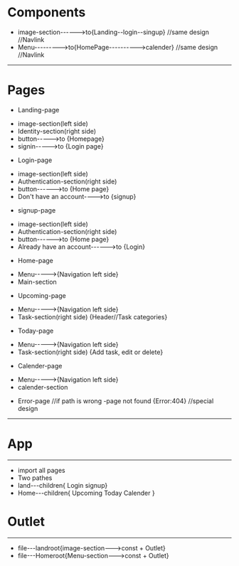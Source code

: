 # Components
* image-section------>to{Landing--login--singup} //same design //Navlink
* Menu--------->to{HomePage---------->calender} //same design //Navlink

_________________________________________________
# Pages

* Landing-page
- image-section(left side)
- Identity-section(right side)
- button----->to {Homepage}
- signin----->to {Login page}
* Login-page
- image-section(left side)
- Authentication-section(right side)
- button------>to {Home page}
- Don't have an account---->to {signup}
* signup-page
- image-section(left side)
- Authentication-section(right side)
- button------>to {Home page}
- Already have an account------>to {Login}
* Home-page
- Menu----->{Navigation left side}
- Main-section
* Upcoming-page
- Menu----->{Navigation left side}
- Task-section(right side) {Header//Task categories}
* Today-page
- Menu----->{Navigation left side}
- Task-section(right side) {Add task, edit or delete}
* Calender-page
- Menu----->{Navigation left side}
- calender-section
* Error-page //if path is wrong
-page not found  {Error:404} //special design
_____________________________________________________________________________________
# App                                                                                             
----------
* import all pages
* Two pathes
* land---children{ Login  signup}
* Home---children{ Upcoming  Today  Calender }
# Outlet
-----------
* file---landroot{image-section--->const + Outlet}
* file---Homeroot{Menu-section--->const + Outlet}







